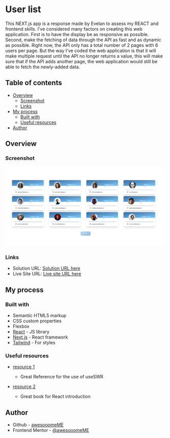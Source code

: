 # User list

This NEXT.js app is a response made by Evelan to assess my REACT and frontend skills. I've considered many factors on creating this web application. First is to have the display be as responsive as possible. Second, make the fetching of data through the API as fast and as dynamic as possible. Right now, the API only has a total number of 2 pages with 6 users per page. But the way I've coded the web application is that it will make multiple request until the API no longer returns a value, this will make sure that if the API adds another page, the web application would still be able to fetch the newly-added data.

## Table of contents

- [Overview](#overview)
  - [Screenshot](#screenshot)
  - [Links](#links)
- [My process](#my-process)
  - [Built with](#built-with)
  - [Useful resources](#useful-resources)
- [Author](#author)

## Overview

### Screenshot
![Screenshot of challenge solution](screenshot.png)

### Links

- Solution URL: [Solution URL here](https://github.com/awesooomeME/users)
- Live Site URL: [Live site URL here](https://users-red.vercel.app/)

## My process

### Built with

- Semantic HTML5 markup
- CSS custom properties
- Flexbox
- [React](https://reactjs.org/) - JS library
- [Next.js](https://nextjs.org/) - React framework
- [Tailwind](https://https://tailwindcss.com//) - For styles

### Useful resources

- [resource 1](https://swr.vercel.app/docs/pagination) 
    - Great Reference for the use of useSWR

- [resource 2](https://livebook.manning.com/book/next-js-in-action/welcome/v-2/) 
    - Great book for React introduction

## Author

- Github - [awesooomeME](https://github.com/awesooomeME)
- Frontend Mentor - [@awesooomeME](https://www.frontendmentor.io/profile/awesooomeME)